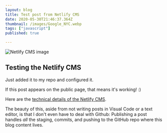 ```yaml
---
layout: blog
title: Test post from Netlify CMS
date: 2020-05-30T21:46:37.364Z
thumbnail: /images/Google_NYC.webp
tags: ["javascript"]
published: true

---
```

![Netlify CMS image](..src/images/netlify-cms.jpg)

## Testing the Netlify CMS

Just added it to my repo and configured it.

If this post appears on the public page, that means it's working! :)

Here are the [technical details of the Netlify CMS](https://www.netlifycms.org/docs/add-to-your-site/).

The beauty of this, aside from not writing posts in Visual Code or a text editor, is that I don't even have to deal with Github: Publishing a post handles *all* the staging, commits, and pushing to the GitHub repo where this blog content lives.
